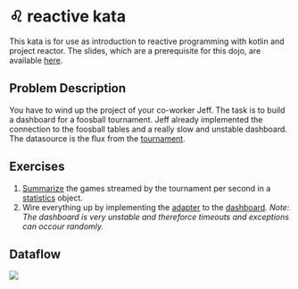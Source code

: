 # :leo: reactive kata

This kata is for use as introduction to reactive programming with kotlin and project reactor. The slides, which are a prerequisite for this dojo, are available [here](http://deen13.github.io/talks/reactive). 

## Problem Description
You have to wind up the project of your co-worker Jeff. The task is to build a dashboard for a foosball tournament. Jeff already implemented the connection to the foosball tables and a really slow and unstable dashboard. The datasource is the flux from the [tournament](https://github.com/socras/reactive-kata/blob/master/src/main/kotlin/de/smartsquare/dojo/reactive/tournament/Tournament.kt). 

## Exercises 
1. [Summarize](https://github.com/socras/reactive-kata/blob/master/src/main/kotlin/de/smartsquare/dojo/reactive/summarizer/StatisticsSummarizer.kt) the games streamed by the tournament per second in a [statistics](https://github.com/socras/reactive-kata/blob/master/src/main/kotlin/de/smartsquare/dojo/reactive/dashboard/Statistics.kt) object. 
2. Wire everything up by implementing the [adapter](https://github.com/socras/reactive-kata/blob/master/src/main/kotlin/de/smartsquare/dojo/reactive/summarizer/Adapter.kt) to the [dashboard](https://github.com/socras/reactive-kata/blob/master/src/main/kotlin/de/smartsquare/dojo/reactive/dashboard/Dashboard.kt). _Note: The dashboard is very unstable and thereforce timeouts and exceptions can occour randomly._


## Dataflow
![](https://image.ibb.co/mYwJpz/Untitled_Diagram_1.png)

